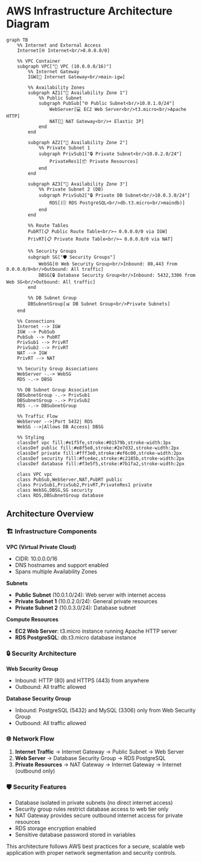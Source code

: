 # AWS Infrastructure Architecture Diagram

```mermaid
graph TB
    %% Internet and External Access
    Internet[🌐 Internet<br/>0.0.0.0/0]
    
    %% VPC Container
    subgraph VPC["🏢 VPC (10.0.0.0/16)"]
        %% Internet Gateway
        IGW[🚪 Internet Gateway<br/>main-igw]
        
        %% Availability Zones
        subgraph AZ1["📍 Availability Zone 1"]
            %% Public Subnet
            subgraph PubSub["🌐 Public Subnet<br/>10.0.1.0/24"]
                WebServer[💻 EC2 Web Server<br/>t3.micro<br/>Apache HTTP]
                NAT[🔄 NAT Gateway<br/>+ Elastic IP]
            end
        end
        
        subgraph AZ2["📍 Availability Zone 2"]
            %% Private Subnet 1
            subgraph PrivSub1["🔒 Private Subnet<br/>10.0.2.0/24"]
                PrivateRes1[📦 Private Resources]
            end
        end
        
        subgraph AZ3["📍 Availability Zone 3"]
            %% Private Subnet 2 (DB)
            subgraph PrivSub2["🔒 Private DB Subnet<br/>10.0.3.0/24"]
                RDS[(🗄️ RDS PostgreSQL<br/>db.t3.micro<br/>maindb)]
            end
        end
        
        %% Route Tables
        PubRT[📋 Public Route Table<br/>→ 0.0.0.0/0 via IGW]
        PrivRT[📋 Private Route Table<br/>→ 0.0.0.0/0 via NAT]
        
        %% Security Groups
        subgraph SG["🛡️ Security Groups"]
            WebSG[🌐 Web Security Group<br/>Inbound: 80,443 from 0.0.0.0/0<br/>Outbound: All traffic]
            DBSG[🔒 Database Security Group<br/>Inbound: 5432,3306 from Web SG<br/>Outbound: All traffic]
        end
        
        %% DB Subnet Group
        DBSubnetGroup[📊 DB Subnet Group<br/>Private Subnets]
    end
    
    %% Connections
    Internet --> IGW
    IGW --> PubSub
    PubSub --> PubRT
    PrivSub1 --> PrivRT
    PrivSub2 --> PrivRT
    NAT --> IGW
    PrivRT --> NAT
    
    %% Security Group Associations
    WebServer -.-> WebSG
    RDS -.-> DBSG
    
    %% DB Subnet Group Association
    DBSubnetGroup -.-> PrivSub1
    DBSubnetGroup -.-> PrivSub2
    RDS -.-> DBSubnetGroup
    
    %% Traffic Flow
    WebServer -->|Port 5432| RDS
    WebSG -->|Allows DB Access| DBSG
    
    %% Styling
    classDef vpc fill:#e1f5fe,stroke:#01579b,stroke-width:3px
    classDef public fill:#e8f5e8,stroke:#2e7d32,stroke-width:2px
    classDef private fill:#fff3e0,stroke:#ef6c00,stroke-width:2px
    classDef security fill:#fce4ec,stroke:#c2185b,stroke-width:2px
    classDef database fill:#f3e5f5,stroke:#7b1fa2,stroke-width:2px
    
    class VPC vpc
    class PubSub,WebServer,NAT,PubRT public
    class PrivSub1,PrivSub2,PrivRT,PrivateRes1 private
    class WebSG,DBSG,SG security
    class RDS,DBSubnetGroup database
```

## Architecture Overview

### 🏗️ **Infrastructure Components**

**VPC (Virtual Private Cloud)**
- CIDR: 10.0.0.0/16
- DNS hostnames and support enabled
- Spans multiple Availability Zones

**Subnets**
- **Public Subnet** (10.0.1.0/24): Web server with internet access
- **Private Subnet 1** (10.0.2.0/24): General private resources
- **Private Subnet 2** (10.0.3.0/24): Database subnet

**Compute Resources**
- **EC2 Web Server**: t3.micro instance running Apache HTTP server
- **RDS PostgreSQL**: db.t3.micro database instance

### 🔒 **Security Architecture**

**Web Security Group**
- Inbound: HTTP (80) and HTTPS (443) from anywhere
- Outbound: All traffic allowed

**Database Security Group**
- Inbound: PostgreSQL (5432) and MySQL (3306) only from Web Security Group
- Outbound: All traffic allowed

### 🌐 **Network Flow**

1. **Internet Traffic** → Internet Gateway → Public Subnet → Web Server
2. **Web Server** → Database Security Group → RDS PostgreSQL
3. **Private Resources** → NAT Gateway → Internet Gateway → Internet (outbound only)

### 🛡️ **Security Features**

- Database isolated in private subnets (no direct internet access)
- Security group rules restrict database access to web tier only
- NAT Gateway provides secure outbound internet access for private resources
- RDS storage encryption enabled
- Sensitive database password stored in variables

This architecture follows AWS best practices for a secure, scalable web application with proper network segmentation and security controls.